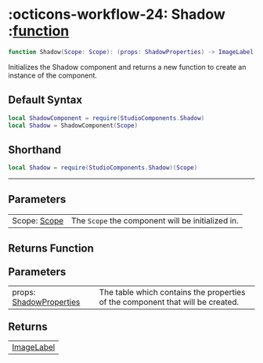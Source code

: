 <h1 class="api-header" markdown>
    <span class="api-icon" markdown>:octicons-workflow-24:</span>
    <span class="api-title">Shadow</span>
    <span class="api-type">:</span><a href="https://create.roblox.com/docs/luau/functions" class="api-type">function</a>
</h1>

```lua
function Shadow(Scope: Scope): (props: ShadowProperties) -> ImageLabel
```
Initializes the Shadow component and returns a new function to create an instance of the component.

## Default Syntax

```lua
local ShadowComponent = require(StudioComponents.Shadow)
local Shadow = ShadowComponent(Scope)
```

## Shorthand

```lua
local Shadow = require(StudioComponents.Shadow)(Scope)
```

-----

## Parameters
<span markdown>
    <div class="md-typeset__table">
        <table>
            <tbody>
                <tr>
                    <td class="api-param-highlight">Scope: <a href="">Scope</a></td>
                    <td>The <code>Scope</code> the component will be initialized in.</td>
                </tr>
            </tbody>
        </table>
    </div>
</span>

## Returns Function
<span markdown>
    <div class="md-typeset__table" id="api-returns-function-table">
        <h2 style="margin: 1.1em 0 .64em">Parameters</h2>
        <table>
            <tbody>
                <tr>
                    <td class="api-param-highlight">props: <a href="../types/Shadow.md">ShadowProperties</a></td>
                    <td>The table which contains the properties of the component that will be created.</td>
                </tr>
            </tbody>
        </table>
        <h2 style="margin: 1.1em 0 .64em">Returns</h2>
        <table>
            <tbody>
                <tr>
                    <td class="api-return-box"><a href="https://create.roblox.com/docs/reference/engine/classes/ImageLabel">ImageLabel</a></td>
                </tr>
            </tbody>
        </table>
    </div>
</div>